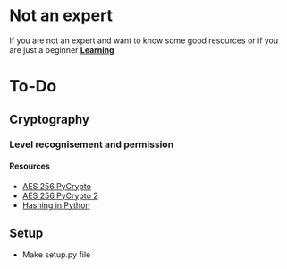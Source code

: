 Not an expert
=============
If you are not an expert and want to know some good resources or if you are just a beginner [**Learning**](learn.md)

To-Do
=====
Cryptography
------------
### Level recognisement and permission
#### Resources
* [AES 256 PyCrypto](http://stackoverflow.com/questions/12524994/encrypt-decrypt-using-pycrypto-aes-256)
* [AES 256 PyCrypto 2](http://stackoverflow.com/questions/22058048/hashing-a-file-in-python)
* [Hashing in Python](http://stackoverflow.com/questions/22058048/hashing-a-file-in-python)

Setup
-----
* Make setup.py file